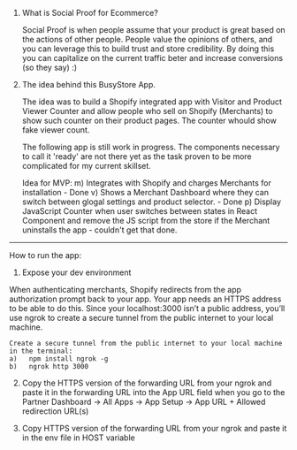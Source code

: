 1. What is Social Proof for Ecommerce?

    Social Proof is when people assume that your product is great based on the actions of other people. People value the opinions of others, and you can leverage this to build trust and store credibility. By doing this you can capitalize on the current traffic beter and increase conversions (so they say) :) 

2. The idea behind this BusyStore App. 

    The idea was to build a Shopify integrated app with Visitor and Product Viewer Counter and allow people who sell on Shopify (Merchants) to show such counter on their product pages. The counter whould show fake viewer count. 

    The following app is still work in progress. The components necessary to call it 'ready' are not there yet as the task proven to be more complicated for my current skillset. 

    Idea for MVP: 
        m) Integrates with Shopify and charges Merchants for installation - Done
        v) Shows a Merchant Dashboard where they can switch between glogal settings and product selector. - Done
        p) Display JavaScript Counter when user switches between states in React Component and remove the JS script from the store if the Merchant uninstalls the app - couldn't get that done. 
        

---------------------------------------------------------------

How to run the app:

1. Expose your dev environment

When authenticating merchants, Shopify redirects from the app authorization prompt back to your app. Your app needs an HTTPS address to be able to do this. Since your localhost:3000 isn’t a public address, you’ll use ngrok to create a secure tunnel from the public internet to your local machine.

    Create a secure tunnel from the public internet to your local machine in the terminal: 
    a)   npm install ngrok -g
    b)   ngrok http 3000
    

2. Copy the HTTPS version of the forwarding URL from your ngrok and paste it in the forwarding URL into the App URL field when you go to the Partner Dashboard -> All Apps -> App Setup -> App URL + Allowed redirection URL(s)

3. Copy HTTPS version of the forwarding URL from your ngrok and paste it in the env file in HOST variable 